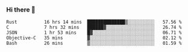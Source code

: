 ### Hi there 👋

<!--
**WShiBin/WShiBin** is a ✨ _special_ ✨ repository because its `README.md` (this file) appears on your GitHub profile.

Here are some ideas to get you started:

- 🔭 I’m currently working on ...
- 🌱 I’m currently learning ...
- 👯 I’m looking to collaborate on ...
- 🤔 I’m looking for help with ...
- 💬 Ask me about ...
- 📫 How to reach me: ...
- 😄 Pronouns: ...
- ⚡ Fun fact: ...
-->

<!--START_SECTION:waka-->
```text
Rust          16 hrs 14 mins  ██████████████▒░░░░░░░░░░   57.56 % 
C             7 hrs 32 mins   ██████▓░░░░░░░░░░░░░░░░░░   26.74 % 
JSON          1 hr 53 mins    █▓░░░░░░░░░░░░░░░░░░░░░░░   06.71 % 
Objective-C   35 mins         ▓░░░░░░░░░░░░░░░░░░░░░░░░   02.12 % 
Bash          26 mins         ▒░░░░░░░░░░░░░░░░░░░░░░░░   01.59 % 
```
<!--END_SECTION:waka-->
